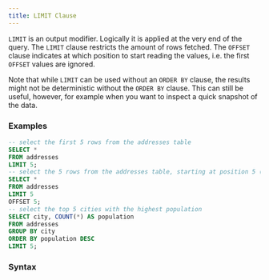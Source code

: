 ```yaml
---
title: LIMIT Clause
---
```


`LIMIT` is an output modifier. Logically it is applied at the very end of the query. The `LIMIT` clause restricts the amount of rows fetched. The `OFFSET` clause indicates at which position to start reading the values, i.e. the first `OFFSET` values are ignored.

Note that while `LIMIT` can be used without an `ORDER BY` clause, the results might not be deterministic without the `ORDER BY` clause. This can still be useful, however, for example when you want to inspect a quick snapshot of the data.


### Examples

```sql
-- select the first 5 rows from the addresses table
SELECT *
FROM addresses
LIMIT 5;
-- select the 5 rows from the addresses table, starting at position 5 (i.e. ignoring the first 5 rows)
SELECT *
FROM addresses
LIMIT 5
OFFSET 5;
-- select the top 5 cities with the highest population
SELECT city, COUNT(*) AS population
FROM addresses
GROUP BY city
ORDER BY population DESC
LIMIT 5;
```

### Syntax
<div id="rrdiagram"></div>
